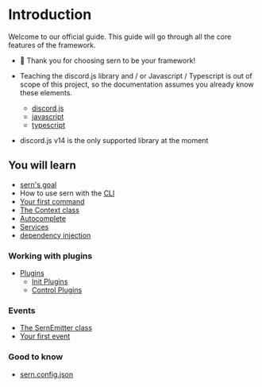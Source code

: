 # Introduction 

Welcome to our official guide. This guide will go through all the core features of the framework.
- 💖 Thank you for choosing sern to be your framework!

- Teaching the discord.js library and / or Javascript / Typescript is out of scope of this project, so the documentation assumes you already know these elements.
    - [discord.js](https://discord.js.org/#/)
    - [javascript](https://nodejs.dev/en/learn/)
    - [typescript](https://www.typescriptlang.org/docs/)

- discord.js v14 is the only supported library at the moment

## You will learn
* [sern's goal](walkthrough/goal.md)
* How to use sern with the [CLI](walkthrough/cli.md)
* [Your first command](walkthrough/first-command.md)
* [The Context class](walkthrough/first-command.md#context-class)
* [Autocomplete](walkthrough/autocomplete)
* [Services](walkthrough/services)
* [dependency injection](walkthrough/dependency-injection)
### Working with plugins
* [Plugins](walkthrough/plugins.md)
  - [Init Plugins](walkthrough/plugins.md#command-plugins)
  - [Control Plugins](walkthrough/plugins.md#event-plugins)
### Events
* [The SernEmitter class](walkthrough/sern-emitter.md)
* [Your first event](walkthrough/first-event.md)

### Good to know
*  [sern.config.json](walkthrough/good-to-know.md)
